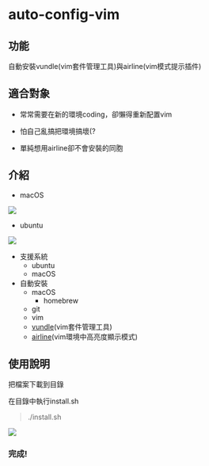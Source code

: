 # auto-config-vim

## 功能

自動安裝vundle(vim套件管理工具)與airline(vim模式提示插件)

## 適合對象

- 常常需要在新的環境coding，卻懶得重新配置vim

- 怕自己亂搞把環境搞壞(?

- 單純想用airline卻不會安裝的同胞

## 介紹

- macOS

![](https://i.imgur.com/GdzjHUv.gif)

- ubuntu

![](https://i.imgur.com/SUbm92r.gif)

- 支援系統
  - ubuntu
  - macOS 
- 自動安裝 
  - macOS
    - homebrew
  - git
  - vim
  - [vundle](https://github.com/VundleVim/Vundle.vim)(vim套件管理工具)
  - [airline](https://github.com/vim-airline/vim-airline)(vim環境中高亮度顯示模式)

## 使用說明

把檔案下載到目錄

在目錄中執行install.sh
> ./install.sh

![](https://i.imgur.com/AOBSwr1.png)

### 完成!
